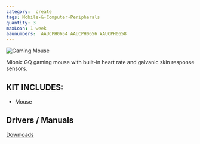 ```yaml
---
category:  create
tags: Mobile-&-Computer-Peripherals
quantity: 3
maxLoan: 1 week
aaunumbers:  AAUCPH0654 AAUCPH0656 AAUCPH0658
---
```

![Gaming Mouse](https://s3.eu-north-1.amazonaws.com/foeniks-component-storage-staging/product/56bd8b96-bc2e-478f-b122-2a18eaeb7ccd/63442ccc5ba6df882c8d8dfa/280x280.jpg)

Mionix GQ gaming mouse with built-in heart rate and galvanic skin response sensors.
## KIT INCLUDES:
-  Mouse

## Drivers / Manuals
[Downloads](https://support.mionix.net/hc/en-us/categories/201849106-Software-Firmware-Downloads)



